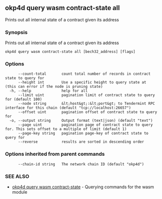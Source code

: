 ## okp4d query wasm contract-state all

Prints out all internal state of a contract given its address

### Synopsis

Prints out all internal state of a contract given its address

```
okp4d query wasm contract-state all [bech32_address] [flags]
```

### Options

```
      --count-total       count total number of records in contract state to query for
      --height int        Use a specific height to query state at (this can error if the node is pruning state)
  -h, --help              help for all
      --limit uint        pagination limit of contract state to query for (default 100)
      --node string       &lt;host&gt;:&lt;port&gt; to Tendermint RPC interface for this chain (default "tcp://localhost:26657")
      --offset uint       pagination offset of contract state to query for
  -o, --output string     Output format (text|json) (default "text")
      --page uint         pagination page of contract state to query for. This sets offset to a multiple of limit (default 1)
      --page-key string   pagination page-key of contract state to query for
      --reverse           results are sorted in descending order
```

### Options inherited from parent commands

```
      --chain-id string   The network chain ID (default "okp4d")
```

### SEE ALSO

* [okp4d query wasm contract-state](okp4d_query_wasm_contract-state.md)	 - Querying commands for the wasm module
